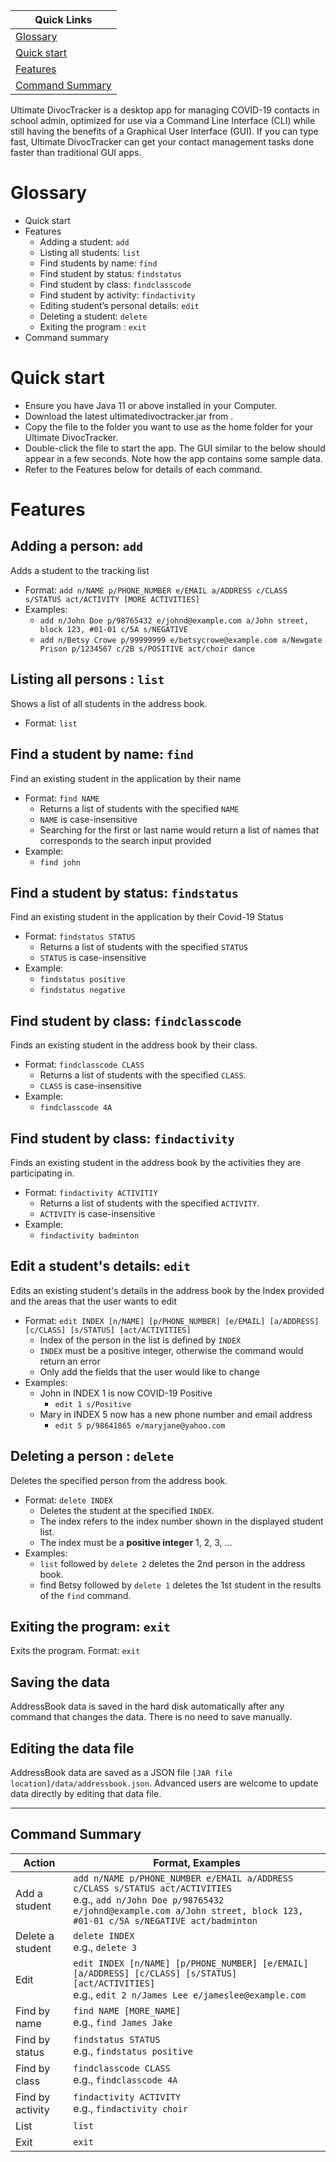 
| Quick Links                         |
|-------------------------------------|
| [Glossary](#Glossary)               |
| [Quick start](#Quick-start)         |
| [Features](#Features)               |
| [Command Summary](#Command-Summary) |


Ultimate DivocTracker is a desktop app for managing COVID-19 contacts in school admin, optimized for use via a Command Line Interface (CLI) while still having the benefits of a Graphical User Interface (GUI). If you can type fast, Ultimate DivocTracker can get your contact management tasks done faster than traditional GUI apps.

# Glossary
- Quick start
- Features
  - Adding a student: `add`
  - Listing all students: `list`
  - Find students by name: `find`
  - Find student by status:  `findstatus`
  - Find student by class: `findclasscode`
  - Find student by activity: `findactivity`
  - Editing student’s personal details: `edit`
  - Deleting a student: `delete`
  - Exiting the program : `exit`
- Command summary

# Quick start
- Ensure you have Java 11 or above installed in your Computer.
- Download the latest ultimatedivoctracker.jar from <website link>.
- Copy the file to the folder you want to use as the home folder for your Ultimate DivocTracker.
- Double-click the file to start the app. The GUI similar to the below should appear in a few seconds. Note how the app contains some sample data.
- Refer to the Features below for details of each command.



# Features
## Adding a person: `add`
Adds a student to the tracking list
- Format: `add n/NAME p/PHONE_NUMBER e/EMAIL a/ADDRESS​ c/CLASS s/STATUS act/ACTIVITY [MORE ACTIVITIES]`
- Examples:
  - `add n/John Doe p/98765432 e/johnd@example.com a/John street, block 123, #01-01 c/5A s/NEGATIVE`
  - `add n/Betsy Crowe p/99999999 e/betsycrowe@example.com a/Newgate Prison p/1234567 c/2B s/POSITIVE act/choir dance`

## Listing all persons : `list`
Shows a list of all students in the address book.
- Format: `list`

## Find a student by name: `find`
Find an existing student in the application by their name
- Format: `find NAME`
  - Returns a list of students with the specified `NAME`
  - `NAME` is case-insensitive
  - Searching for the first or last name would return a list of names that corresponds to the search input provided
- Example:
  - `find john`

## Find a student by status: `findstatus`
Find an existing student in the application by their Covid-19 Status
- Format: `findstatus STATUS`
  - Returns a list of students with the specified `STATUS`
  - `STATUS` is case-insensitive
- Example:
  - `findstatus positive`
  - `findstatus negative`

## Find student by class: `findclasscode`
Finds an existing student in the address book by their class.
- Format: `findclasscode CLASS`
  - Returns a list of students with the specified `CLASS`.
  - `CLASS` is case-insensitive
- Example:
  - `findclasscode 4A`

## Find student by class: `findactivity`
Finds an existing student in the address book by the activities they are participating in.
- Format: `findactivity ACTIVITIY`
  - Returns a list of students with the specified `ACTIVITY`.
  - `ACTIVITY` is case-insensitive
- Example:
  - `findactivity badminton`

## Edit a student's details: `edit`
Edits an existing student's details in the address book by the Index provided and the areas that the user wants to edit
- Format: `edit INDEX [n/NAME] [p/PHONE_NUMBER] [e/EMAIL] [a/ADDRESS] [c/CLASS] [s/STATUS] [act/ACTIVITIES]`
  - Index of the person in the list is defined by `INDEX`
  - `INDEX` must be a positive integer, otherwise the command would return an error
  - Only add the fields that the user would like to change
- Examples:
  - John in INDEX 1 is now COVID-19 Positive
    - `edit 1 s/Positive`
  - Mary in INDEX 5 now has a new phone number and email address
    - `edit 5 p/98641865 e/maryjane@yahoo.com`

## Deleting a person : `delete`
Deletes the specified person from the address book.
- Format: `delete INDEX`
  - Deletes the student at the specified `INDEX`.
  - The index refers to the index number shown in the displayed student list.
  - The index must be a **positive integer** 1, 2, 3, ...
- Examples:
  - `list` followed by `delete 2` deletes the 2nd person in the address book.
  - find Betsy followed by `delete 1` deletes the 1st student in the results of the `find` command.


## Exiting the program: `exit`
Exits the program.
Format: `exit`
## Saving the data
AddressBook data is saved in the hard disk automatically after any command that changes the data. There is no need to save manually.

## Editing the data file
AddressBook data are saved as a JSON file `[JAR file location]/data/addressbook.json`. Advanced users are welcome to update data directly by editing that data file.

----------------

## Command Summary
| Action           | Format, Examples                               |                    
|------------------|------------------------------------------------|
| Add a student    | `add n/NAME p/PHONE_NUMBER e/EMAIL a/ADDRESS c/CLASS s/STATUS act/ACTIVITIES`<br/>e.g., `add n/John Doe p/98765432 e/johnd@example.com a/John street, block 123, #01-01 c/5A s/NEGATIVE act/badminton` |
| Delete a student | `delete INDEX`<br/>e.g., `delete 3`                      |
| Edit             | `edit INDEX [n/NAME] [p/PHONE_NUMBER] [e/EMAIL] [a/ADDRESS] [c/CLASS] [s/STATUS] [act/ACTIVITIES]`<br/>e.g., `edit 2 n/James Lee e/jameslee@example.com`                                                       |
| Find by name     | `find NAME [MORE_NAME]`<br/>e.g., `find James Jake`      |
| Find by status   | `findstatus STATUS`<br/>e.g., `findstatus positive`      |
| Find by class    | `findclasscode CLASS`<br/>e.g., `findclasscode 4A`       |
| Find by activity | `findactivity ACTIVITY`<br/>e.g., `findactivity choir`   |
| List             | `list`                                                   |
| Exit             | `exit`                                                   |
